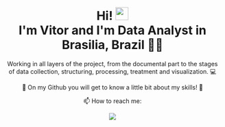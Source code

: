 <h1 align='center'>
  Hi! <img src="https://github.com/lucasgdb/lucasgdb/blob/master/assets/hi.gif" width="30px">
  <br>
 I'm Vitor and I'm Data Analyst in Brasilia, Brazil 👨‍💻
</h1>

<p align='center'>  
Working in all layers of the project, from the documental part to the stages of data collection, structuring, processing, treatment and visualization. 💻
</p>



<p align='center'> 
  💙 On my Github you will get to know a little bit about my skills! 💙
 </p>


<p align='center'> 
  📫 How to reach me: 
</p>
  


<p align='center'> 
  <a href="https://www.linkedin.com/in/vitor-albuquerque-bsb/">
    <img src="https://img.shields.io/badge/linkedin-%230077B5.svg?&style=for-the-badge&logo=linkedin&logoColor=white" />
</p>
  
  
